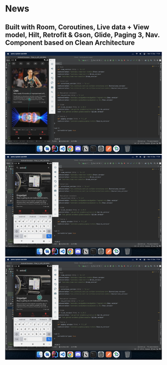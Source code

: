# News 
## Built with Room, Coroutines, Live data + View model, Hilt, Retrofit & Gson, Glide, Paging 3, Nav. Component based on Clean Architecture
![](https://github.com/or-abylaikhan/News/blob/main/Screenshot%202022-12-12%20at%2017.20.17.png)
![](https://github.com/or-abylaikhan/News/blob/main/Screenshot%202022-12-12%20at%2017.34.26.png)
![](https://github.com/or-abylaikhan/News/blob/main/Screenshot%202022-12-12%20at%2017.34.26.png)
